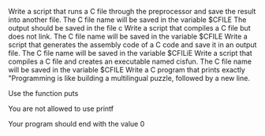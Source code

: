 Write a script that runs a C file through the preprocessor and save the result into another file.
The C file name will be saved in the variable $CFILE
The output should be saved in the file c
Write a script that compiles a C file but does not link.
The C file name will be saved in the variable $CFILE
Write a script that generates the assembly code of a C code and save it in an output file.
The C file name will be saved in the variable $CFILiE
Write a script that compiles a C file and creates an executable named cisfun.
The C file name will be saved in the variable $CFILE
Write a C program that prints exactly "Programming is like building a multilingual puzzle, followed by a new line.

Use the function puts

You are not allowed to use printf

Your program should end with the value 0
